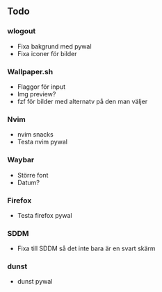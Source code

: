 ## Todo
### wlogout
 - Fixa bakgrund med pywal
 - Fixa iconer för bilder

### Wallpaper.sh
 - Flaggor för input
 - Img preview?
 - fzf för bilder med alternatv på den man väljer

### Nvim
 - nvim snacks
 - Testa nvim pywal

### Waybar
 - Större font
 - Datum?

### Firefox
 - Testa firefox pywal

### SDDM
 - Fixa till SDDM så det inte bara är en svart skärm

### dunst
 - dunst pywal
